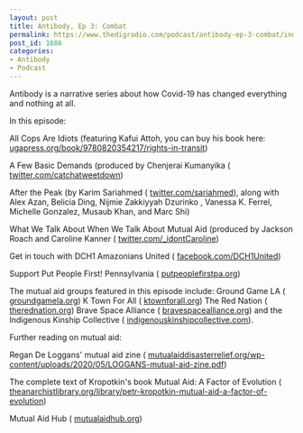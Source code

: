 ```yaml
---
layout: post
title: Antibody, Ep 3: Combat
permalink: https://www.thedigradio.com/podcast/antibody-ep-3-combat/index.html
post_id: 1686
categories: 
- Antibody
- Podcast
---
```


Antibody is a narrative series about how Covid-19 has changed everything and nothing at all. 

In this episode: 

All Cops Are Idiots (featuring Kafui Attoh, you can buy his book here: 
[ugapress.org/book/9780820354217/rights-in-transit](http://ugapress.org/book/9780820354217/rights-in-transit)) 

A Few Basic Demands (produced by Chenjerai Kumanyika (
[twitter.com/catchatweetdown](http://twitter.com/catchatweetdown)) 

After the Peak (by Karim Sariahmed (
[twitter.com/sariahmed](http://twitter.com/sariahmed)), along with Alex Azan, Belicia Ding, Nijmie Zakkiyyah Dzurinko , Vanessa K. Ferrel, Michelle Gonzalez, Musaub Khan, and Marc Shi) 

What We Talk About When We Talk About Mutual Aid (produced by Jackson Roach and Caroline Kanner (
[twitter.com/_idontCaroline](http://twitter.com/_idontCaroline))

Get in touch with DCH1 Amazonians United (
[facebook.com/DCH1United](http://facebook.com/DCH1United))

Support Put People First! Pennsylvania (
[putpeoplefirstpa.org](http://putpeoplefirstpa.org)) 

The mutual aid groups featured in this episode include: Ground Game LA (
[groundgamela.org](http://groundgamela.org)) K Town For All (
[ktownforall.org](http://ktownforall.org)) The Red Nation (
[therednation.org](http://therednation.org)) Brave Space Alliance (
[bravespacealliance.org](http://bravespacealliance.org)) and the Indigenous Kinship Collective (
[indigenouskinshipcollective.com](http://indigenouskinshipcollective.com)). 

Further reading on mutual aid:

Regan De Loggans' mutual aid zine (
[mutualaiddisasterrelief.org/wp-content/uploads/2020/05/LOGGANS-mutual-aid-zine.pdf](http://mutualaiddisasterrelief.org/wp-content/uploads/2020/05/LOGGANS-mutual-aid-zine.pdf)) 

The complete text of Kropotkin's book Mutual Aid: A Factor of Evolution (
[theanarchistlibrary.org/library/petr-kropotkin-mutual-aid-a-factor-of-evolution](http://theanarchistlibrary.org/library/petr-kropotkin-mutual-aid-a-factor-of-evolution)) 

Mutual Aid Hub (
[mutualaidhub.org](http://mutualaidhub.org))